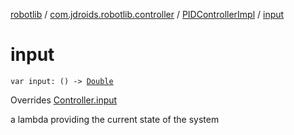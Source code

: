 [robotlib](../../index.md) / [com.jdroids.robotlib.controller](../index.md) / [PIDControllerImpl](index.md) / [input](./input.md)

# input

`var input: () -> `[`Double`](https://kotlinlang.org/api/latest/jvm/stdlib/kotlin/-double/index.html)

Overrides [Controller.input](../-controller/input.md)

a lambda providing the current state of the system

